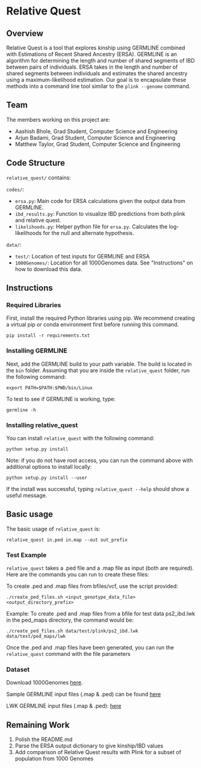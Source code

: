 # Relative Quest

## Overview
Relative Quest is a tool that explores kinship using GERMLINE combined with Estimations of Recent Shared Ancestry (ERSA). GERMLINE is an algorithm for determining the length and number of shared segments of IBD between pairs of individuals. ERSA
takes in the length and number of shared segments between individuals and estimates the shared ancestry using a maximum-likelihood estimation. Our goal is to encapsulate these methods into a command line tool similar to the ```plink --genome``` command. 

## Team
The members working on this project are:
- Aashish Bhole, Grad Student, Computer Science and Engineering
- Arjun Badami, Grad Student, Computer Science and Engineering
- Matthew Taylor, Grad Student, Computer Science and Engineering

## Code Structure
```relative_quest/``` contains:

```codes/```:

- ```ersa.py```: Main code for ERSA calculations given the output data from GERMLINE. 
- ```ibd_results.py```: Function to visualize IBD predictions from both plink and relative quest. 
- ```likelihoods.py```: Helper python file for `ersa.py`. Calculates the log-likelihoods for the null and alternate hypothesis. 

```data/```:

- ```test/```: Location of test inputs for GERMLINE and ERSA 
- ```1000Genomes/```: Location for all 1000Genomes data. See "Instructions" on how to download this data.

## Instructions

### Required Libraries
First, install the required Python libraries using pip. We recommend creating a virtual pip or conda environment first before running this command. 

```
pip install -r requirements.txt
```

### Installing GERMLINE
Next, add the GERMLINE build to your path variable. The build is located in the `bin` folder. Assuming that you are inside the `relative_quest` folder, run the following command:

```
export PATH=$PATH:$PWD/bin/Linux
```

To test to see if GERMLINE is working, type:

```
germline -h
```

### Installing relative_quest

You can install `relative_quest` with the following command:

```
python setup.py install
```

Note: if you do not have root access, you can run the command above with additional options to install locally:
```
python setup.py install --user
```

If the install was successful, typing `relative_quest --help` should show a useful message.

## Basic usage

The basic usage of `relative_quest` is:

```
relative_quest in.ped in.map --out out_prefix
```


### Test Example
`relative_quest` takes a .ped file and a .map file as input (both are required). Here are the commands you can run
to create these files:

To create .ped and .map files from bfiles/vcf, use the script provided:
```
./create_ped_files.sh <input_genotype_data_file> <output_directory_prefix>
```

Example: To create .ped and .map files from a bfile for test data ps2_ibd.lwk in the ped_maps directory, the command would be:
```
./create_ped_files.sh data/test/plink/ps2_ibd.lwk data/test/ped_maps/lwk
```

Once the .ped and .map files have been generated, you can run the `relative_quest` command with the file parameters

### Dataset

Download 1000Genomes [here](https://drive.google.com/file/d/1CPK7M0g62NIsAbrEgZ3WhLuMi04KhnXu/view?usp=sharing).

Sample GERMLINE input files (.map & .ped) can be found [here](https://drive.google.com/file/d/1Hzw5Z9CKX2gBfwGjbbKBB7des02fDM8y/view?usp=sharing)

LWK GERMLINE input files (.map & .ped): [here](https://drive.google.com/file/d/1ybhXOl5O1cu3g8gcYnR5w41RaI6PtfWS/view?usp=sharing)

## Remaining Work

1. Polish the README.md
2. Parse the ERSA output dictionary to give kinship/IBD values
3. Add comparison of Relative Quest results with Plink for a subset of population from 1000 Genomes
